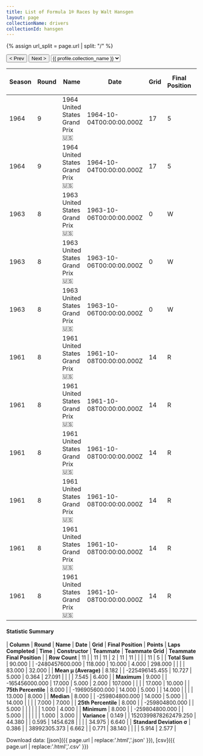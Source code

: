 ```yaml
---
title: List of Formula 1® Races by Walt Hansgen
layout: page
collectionName: drivers
collectionId: hansgen
---
```


{% assign url_split = page.url | split: "/" %}
<div id="collection-navigation">
<button onclick="selector.options[selector.selectedIndex-1].value && (window.location = selector.options[selector.selectedIndex-1].value);">&lt; Prev</button>
<button onclick="selector.options[selector.selectedIndex+1].value && (window.location = selector.options[selector.selectedIndex+1].value);">Next &gt;</button>
<select id="selector" onchange="this.options[this.selectedIndex].value && (window.location = this.options[this.selectedIndex].value);">
  {% for collectionId in site.data[page.collectionName].refs %}
    {% if collectionId == page.collectionId %}
      {% assign selected = "selected" %}
    {% else %}
      {% assign selected = "" %}
    {% endif %}
    {% assign profile = site.data[page.collectionName][collectionId].profile %}
    <option value="/f1/{{ page.collectionName }}/{{ collectionId }}/{{ url_split[4] }}" {{ selected }}>{{ profile.collection_name }}</option>
  {% endfor %}
</select>
</div>

| Season | Round | Name | Date | Grid | Final Position | Points | Laps Completed | Time | Constructor | Teammate | Teammate Grid | Teammate Final Position |
|--|--|--|--|--|--|--|--|--|--|--|--|--|
| 1964 | 9 | 1964 United States Grand Prix 🇺🇸 | 1964-10-04T00:00:00.000Z | 17 | 5 | 2.0 | 107 |   | Lotus-Climax 🇬🇧 | [Jim Clark 🇬🇧](/f1/drivers/clark) | 1 | 7 |
| 1964 | 9 | 1964 United States Grand Prix 🇺🇸 | 1964-10-04T00:00:00.000Z | 17 | 5 | 2.0 | 107 |   | Lotus-Climax 🇬🇧 | [Mike Spence 🇬🇧](/f1/drivers/spence) | 1 | R |
| 1963 | 8 | 1963 United States Grand Prix 🇺🇸 | 1963-10-06T00:00:00.000Z | 0 | W | 0.0 | 0 |   | Lotus-Climax 🇬🇧 | [Jim Clark 🇬🇧](/f1/drivers/clark) | 2 | 3 |
| 1963 | 8 | 1963 United States Grand Prix 🇺🇸 | 1963-10-06T00:00:00.000Z | 0 | W | 0.0 | 0 |   | Lotus-Climax 🇬🇧 | [Pedro Rodríguez 🇲🇽](/f1/drivers/rodriguez) | 13 | R |
| 1963 | 8 | 1963 United States Grand Prix 🇺🇸 | 1963-10-06T00:00:00.000Z | 0 | W | 0.0 | 0 |   | Lotus-Climax 🇬🇧 | [Trevor Taylor 🇬🇧](/f1/drivers/trevor_taylor) | 7 | R |
| 1961 | 8 | 1961 United States Grand Prix 🇺🇸 | 1961-10-08T00:00:00.000Z | 14 | R | 0.0 | 14 |   | Cooper-Climax 🇬🇧 | [Bruce McLaren 🇳🇿](/f1/drivers/mclaren) | 4 | 4 |
| 1961 | 8 | 1961 United States Grand Prix 🇺🇸 | 1961-10-08T00:00:00.000Z | 14 | R | 0.0 | 14 |   | Cooper-Climax 🇬🇧 | [Roger Penske 🇺🇸](/f1/drivers/penske) | 16 | 8 |
| 1961 | 8 | 1961 United States Grand Prix 🇺🇸 | 1961-10-08T00:00:00.000Z | 14 | R | 0.0 | 14 |   | Cooper-Climax 🇬🇧 | [Hap Sharp 🇺🇸](/f1/drivers/sharp) | 17 | 10 |
| 1961 | 8 | 1961 United States Grand Prix 🇺🇸 | 1961-10-08T00:00:00.000Z | 14 | R | 0.0 | 14 |   | Cooper-Climax 🇬🇧 | [Roy Salvadori 🇬🇧](/f1/drivers/salvadori) | 12 | R |
| 1961 | 8 | 1961 United States Grand Prix 🇺🇸 | 1961-10-08T00:00:00.000Z | 14 | R | 0.0 | 14 |   | Cooper-Climax 🇬🇧 | [Jack Brabham 🇦🇺](/f1/drivers/jack_brabham) | 1 | R |
| 1961 | 8 | 1961 United States Grand Prix 🇺🇸 | 1961-10-08T00:00:00.000Z | 14 | R | 0.0 | 14 |   | Cooper-Climax 🇬🇧 | [John Surtees 🇬🇧](/f1/drivers/surtees) | 9 | R |

#### Statistic Summary

| **Column** | **Round** | **Name** | **Date** | **Grid** | **Final Position** | **Points** | **Laps Completed** | **Time** | **Constructor** | **Teammate** | **Teammate Grid** | **Teammate Final Position** |
| **Row Count** | 11 |  | 11 | 11 | 2 | 11 | 11 |  |  |  | 11 | 5 |
| **Total Sum** | 90.000 |  | -2480457600.000 | 118.000 | 10.000 | 4.000 | 298.000 |  |  |  | 83.000 | 32.000 |
| **Mean μ (Average)** | 8.182 |  | -225496145.455 | 10.727 | 5.000 | 0.364 | 27.091 |  |  |  | 7.545 | 6.400 |
| **Maximum** | 9.000 |  | -165456000.000 | 17.000 | 5.000 | 2.000 | 107.000 |  |  |  | 17.000 | 10.000 |
| **75th Percentile** | 8.000 |  | -196905600.000 | 14.000 | 5.000 |  | 14.000 |  |  |  | 13.000 | 8.000 |
| **Median** | 8.000 |  | -259804800.000 | 14.000 | 5.000 |  | 14.000 |  |  |  | 7.000 | 7.000 |
| **25th Percentile** | 8.000 |  | -259804800.000 |  | 5.000 |  |  |  |  |  | 1.000 | 4.000 |
| **Minimum** | 8.000 |  | -259804800.000 |  | 5.000 |  |  |  |  |  | 1.000 | 3.000 |
| **Variance** | 0.149 |  | 1520399878262479.250 | 44.380 |  | 0.595 | 1454.628 |  |  |  | 34.975 | 6.640 |
| **Standard Deviation σ** | 0.386 |  | 38992305.373 | 6.662 |  | 0.771 | 38.140 |  |  |  | 5.914 | 2.577 |

Download data: [json]({{ page.url | replace:'.html','.json' }}), [csv]({{ page.url | replace:'.html','.csv' }})
